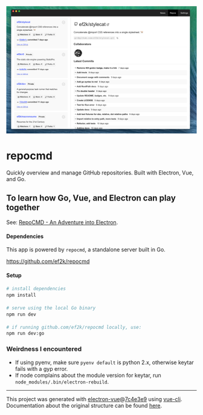 <img src="_docs/repocmd.png"/>

# repocmd

Quickly overview and manage GitHub repositories. Built with Electron, Vue, and Go.

## To learn how Go, Vue, and Electron can play together

See: [RepoCMD - An Adventure into Electron](https://eddieflores.com/tech/repocmd).

#### Dependencies

This app is powered by `repocmd`, a standalone server built in Go.

https://github.com/ef2k/repocmd

#### Setup

``` bash
# install dependencies
npm install

# serve using the local Go binary
npm run dev

# if running github.com/ef2k/repocmd locally, use:
npm run dev:go

```

### Weirdness I encountered

- If using pyenv, make sure `pyenv default` is python 2.x, otherwise keytar fails with a gyp error.
- If node complains about the module version for keytar, run `node_modules/.bin/electron-rebuild`.

---

This project was generated with [electron-vue](https://github.com/SimulatedGREG/electron-vue)@[7c4e3e9](https://github.com/SimulatedGREG/electron-vue/tree/7c4e3e90a772bd4c27d2dd4790f61f09bae0fcef) using [vue-cli](https://github.com/vuejs/vue-cli). Documentation about the original structure can be found [here](https://simulatedgreg.gitbooks.io/electron-vue/content/index.html).

